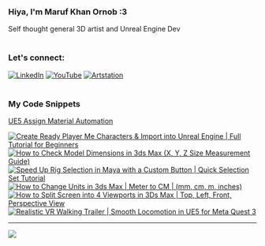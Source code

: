   ### Hiya, I'm Maruf Khan Ornob :3
  Self thought general 3D artist and Unreal Engine Dev<br><br>

### Let's connect:
[![LinkedIn](https://img.shields.io/badge/LinkedIn-%230077B5.svg?logo=linkedin&logoColor=white)](https://linkedin.com/in/ornobmk) [![YouTube](https://img.shields.io/badge/YouTube-%23FF0000.svg?logo=YouTube&logoColor=white)](https://youtube.com/@buggybug1) [![Artstation](https://img.shields.io/badge/Artstation-%2313B5EA.svg?logo=artstation&logoColor=white)](https://ornobmk.artstation.com/) <br><br>

### My Code Snippets

[UE5 Assign Material Automation](https://gist.github.com/marufx86/8299521b64e56783e67498a7212876c3)

<!--- # Daily Tools:
![Blender](https://img.shields.io/badge/blender-%23F5792A.svg?style=for-the-badge&logo=blender&logoColor=white) 
![Python](https://img.shields.io/badge/python-3670A0?style=for-the-badge&logo=python&logoColor=ffdd54)
![Unreal Engine](https://img.shields.io/badge/unrealengine-%23313131.svg?style=for-the-badge&logo=unrealengine&logoColor=white)
![C++](https://img.shields.io/badge/c++-%2300599C.svg?style=for-the-badge&logo=c%2B%2B&logoColor=white)
![Figma](https://img.shields.io/badge/figma-%23F24E1E.svg?style=for-the-badge&logo=figma&logoColor=white)
![Canva](https://img.shields.io/badge/Canva-%2300C4CC.svg?style=for-the-badge&logo=Canva&logoColor=white) 
![Adobe Photoshop](https://img.shields.io/badge/adobe%20photoshop-%2331A8FF.svg?style=for-the-badge&logo=adobe%20photoshop&logoColor=white)
![Adobe Premiere Pro](https://img.shields.io/badge/Adobe%20Premiere%20Pro-9999FF.svg?style=for-the-badge&logo=Adobe%20Premiere%20Pro&logoColor=white) -->

<!-- BEGIN YOUTUBE-CARDS -->
[![Create Ready Player Me Characters & Import into Unreal Engine | Full Tutorial for Beginners](https://ytcards.demolab.com/?id=RYvQ66_D44A&title=Create+Ready+Player+Me+Characters+%26+Import+into+Unreal+Engine+%7C+Full+Tutorial+for+Beginners&lang=en&timestamp=1751713248&background_color=%230d1117&title_color=%23ffffff&stats_color=%23dedede&max_title_lines=1&width=250&border_radius=5 "Create Ready Player Me Characters & Import into Unreal Engine | Full Tutorial for Beginners")](https://www.youtube.com/watch?v=RYvQ66_D44A)
[![How to Check Model Dimensions in 3ds Max (X, Y, Z Size Measurement Guide)](https://ytcards.demolab.com/?id=_eeWZumY3XM&title=How+to+Check+Model+Dimensions+in+3ds+Max+%28X%2C+Y%2C+Z+Size+Measurement+Guide%29&lang=en&timestamp=1751108463&background_color=%230d1117&title_color=%23ffffff&stats_color=%23dedede&max_title_lines=1&width=250&border_radius=5 "How to Check Model Dimensions in 3ds Max (X, Y, Z Size Measurement Guide)")](https://www.youtube.com/watch?v=_eeWZumY3XM)
[![Speed Up Rig Selection in Maya with a Custom Button | Quick Selection Set Tutorial](https://ytcards.demolab.com/?id=IjNZrLB1-LI&title=Speed+Up+Rig+Selection+in+Maya+with+a+Custom+Button+%7C+Quick+Selection+Set+Tutorial&lang=en&timestamp=1750503628&background_color=%230d1117&title_color=%23ffffff&stats_color=%23dedede&max_title_lines=1&width=250&border_radius=5 "Speed Up Rig Selection in Maya with a Custom Button | Quick Selection Set Tutorial")](https://www.youtube.com/watch?v=IjNZrLB1-LI)
[![How to Change Units in 3ds Max | Meter to CM | (mm, cm, m, inches)](https://ytcards.demolab.com/?id=ty5o-zCIQgE&title=How+to+Change+Units+in+3ds+Max+%7C+Meter+to+CM+%7C+%28mm%2C+cm%2C+m%2C+inches%29&lang=en&timestamp=1749900642&background_color=%230d1117&title_color=%23ffffff&stats_color=%23dedede&max_title_lines=1&width=250&border_radius=5 "How to Change Units in 3ds Max | Meter to CM | (mm, cm, m, inches)")](https://www.youtube.com/watch?v=ty5o-zCIQgE)
[![How to Split Screen into 4 Viewports in 3Ds Max | Top, Left, Front, Perspective View](https://ytcards.demolab.com/?id=U58NUNhdapY&title=How+to+Split+Screen+into+4+Viewports+in+3Ds+Max+%7C+Top%2C+Left%2C+Front%2C+Perspective+View&lang=en&timestamp=1749294903&background_color=%230d1117&title_color=%23ffffff&stats_color=%23dedede&max_title_lines=1&width=250&border_radius=5 "How to Split Screen into 4 Viewports in 3Ds Max | Top, Left, Front, Perspective View")](https://www.youtube.com/watch?v=U58NUNhdapY)
[![Realistic VR Walking Trailer | Smooth Locomotion in UE5 for Meta Quest 3](https://ytcards.demolab.com/?id=9rWyNluvhzA&title=Realistic+VR+Walking+Trailer+%7C+Smooth+Locomotion+in+UE5+for+Meta+Quest+3&lang=en&timestamp=1749223761&background_color=%230d1117&title_color=%23ffffff&stats_color=%23dedede&max_title_lines=1&width=250&border_radius=5 "Realistic VR Walking Trailer | Smooth Locomotion in UE5 for Meta Quest 3")](https://www.youtube.com/watch?v=9rWyNluvhzA)
<!-- END YOUTUBE-CARDS -->


---
[![](https://visitcount.itsvg.in/api?id=marufx86&icon=1&color=0)](https://visitcount.itsvg.in)

<!-- Proudly created with GPRM ( https://gprm.itsvg.in ) -->
